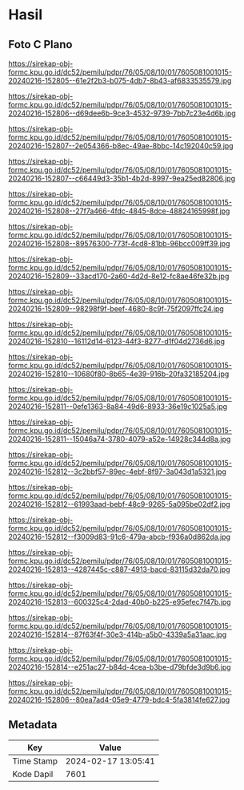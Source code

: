 # Hasil

## Foto C Plano

https://sirekap-obj-formc.kpu.go.id/dc52/pemilu/pdpr/76/05/08/10/01/7605081001015-20240216-152805--61e2f2b3-b075-4db7-8b43-af6833535579.jpg

https://sirekap-obj-formc.kpu.go.id/dc52/pemilu/pdpr/76/05/08/10/01/7605081001015-20240216-152806--d69dee6b-9ce3-4532-9739-7bb7c23e4d6b.jpg

https://sirekap-obj-formc.kpu.go.id/dc52/pemilu/pdpr/76/05/08/10/01/7605081001015-20240216-152807--2e054366-b8ec-49ae-8bbc-14c192040c59.jpg

https://sirekap-obj-formc.kpu.go.id/dc52/pemilu/pdpr/76/05/08/10/01/7605081001015-20240216-152807--c66449d3-35b1-4b2d-8997-9ea25ed82806.jpg

https://sirekap-obj-formc.kpu.go.id/dc52/pemilu/pdpr/76/05/08/10/01/7605081001015-20240216-152808--27f7a466-4fdc-4845-8dce-48824165998f.jpg

https://sirekap-obj-formc.kpu.go.id/dc52/pemilu/pdpr/76/05/08/10/01/7605081001015-20240216-152808--89576300-773f-4cd8-81bb-96bcc009ff39.jpg

https://sirekap-obj-formc.kpu.go.id/dc52/pemilu/pdpr/76/05/08/10/01/7605081001015-20240216-152809--33acd170-2a60-4d2d-8e12-fc8ae46fe32b.jpg

https://sirekap-obj-formc.kpu.go.id/dc52/pemilu/pdpr/76/05/08/10/01/7605081001015-20240216-152809--98298f9f-beef-4680-8c9f-75f2097ffc24.jpg

https://sirekap-obj-formc.kpu.go.id/dc52/pemilu/pdpr/76/05/08/10/01/7605081001015-20240216-152810--16112d14-6123-44f3-8277-d1f04d2736d6.jpg

https://sirekap-obj-formc.kpu.go.id/dc52/pemilu/pdpr/76/05/08/10/01/7605081001015-20240216-152810--10680f80-8b65-4e39-916b-20fa32185204.jpg

https://sirekap-obj-formc.kpu.go.id/dc52/pemilu/pdpr/76/05/08/10/01/7605081001015-20240216-152811--0efe1363-8a84-49d6-8933-36e19c1025a5.jpg

https://sirekap-obj-formc.kpu.go.id/dc52/pemilu/pdpr/76/05/08/10/01/7605081001015-20240216-152811--15046a74-3780-4079-a52e-14928c344d8a.jpg

https://sirekap-obj-formc.kpu.go.id/dc52/pemilu/pdpr/76/05/08/10/01/7605081001015-20240216-152812--3c2bbf57-89ec-4ebf-8f97-3a043d1a5321.jpg

https://sirekap-obj-formc.kpu.go.id/dc52/pemilu/pdpr/76/05/08/10/01/7605081001015-20240216-152812--61993aad-bebf-48c9-9265-5a095be02df2.jpg

https://sirekap-obj-formc.kpu.go.id/dc52/pemilu/pdpr/76/05/08/10/01/7605081001015-20240216-152812--f3009d83-91c6-479a-abcb-f936a0d862da.jpg

https://sirekap-obj-formc.kpu.go.id/dc52/pemilu/pdpr/76/05/08/10/01/7605081001015-20240216-152813--4287445c-c887-4913-bacd-83115d32da70.jpg

https://sirekap-obj-formc.kpu.go.id/dc52/pemilu/pdpr/76/05/08/10/01/7605081001015-20240216-152813--600325c4-2dad-40b0-b225-e95efec7f47b.jpg

https://sirekap-obj-formc.kpu.go.id/dc52/pemilu/pdpr/76/05/08/10/01/7605081001015-20240216-152814--87f63f4f-30e3-414b-a5b0-4339a5a31aac.jpg

https://sirekap-obj-formc.kpu.go.id/dc52/pemilu/pdpr/76/05/08/10/01/7605081001015-20240216-152814--e251ac27-b84d-4cea-b3be-d79bfde3d9b6.jpg

https://sirekap-obj-formc.kpu.go.id/dc52/pemilu/pdpr/76/05/08/10/01/7605081001015-20240216-152806--80ea7ad4-05e9-4779-bdc4-5fa3814fe627.jpg


## Metadata

| Key        | Value               |
| ---------- | ------------------- |
| Time Stamp | 2024-02-17 13:05:41 |
| Kode Dapil | 7601                |



